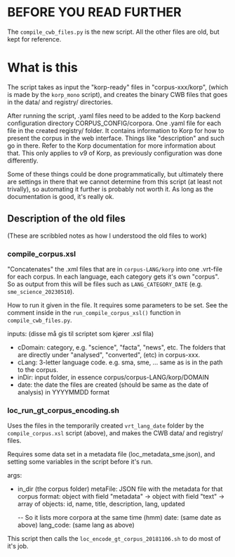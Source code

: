 # BEFORE YOU READ FURTHER

The `compile_cwb_files.py` is the new script. All the other files are old,
but kept for reference.

# What is this

The script takes as input the "korp-ready" files in "corpus-xxx/korp",
(which is made by the `korp_mono` script), and creates the binary CWB files
that goes in the data/ and registry/ directories.

After running the script, .yaml files need to be added to the Korp
backend configuration directory CORPUS_CONFIG/corpora.
One .yaml file for each file in the created registry/ folder.
It contains information to Korp for how to present the corpus in the
web interface. Things like "description" and such go in there. Refer to the
Korp documentation for more information about that.
This only applies to v9 of Korp, as previously configuration was done
differently.

Some of these things could be done programmatically, but ultimately there
are settings in there that we cannot determine from this script (at least
not trivally), so automating it further is probably not worth it. As long
as the documentation is good, it's really ok.


## Description of the old files

(These are scribbled notes as how I understood the old files to work)

### compile_corpus.xsl

"Concatenates" the .xml files that are in `corpus-LANG/korp` into one
.vrt-file for each corpus. In each language, each category gets it's own
"corpus". So as output from this will be files such as `LANG_CATEGORY_DATE`
(e.g. `sme_science_20230510`).

How to run it given in the file. It requires some parameters to be set.
See the comment inside in the `run_compile_corpus_xsl()` function in
`compile_cwb_files.py`.

inputs:  (disse må gis til scriptet som kjører .xsl fila)
- cDomain: category, e.g. "science", "facta", "news", etc. The folders that
  are directly under "analysed", "converted", (etc) in corpus-xxx.
- cLang: 3-letter language code. e.g. sma, sme, ...
  same as is in the path to the corpus.
- inDir: input folder, in essence corpus/corpus-LANG/korp/DOMAIN
- date: the date the files are created (should be same as the date of analysis)
  in YYYYMMDD format

### loc_run_gt_corpus_encoding.sh

Uses the files in the temporarily created `vrt_lang_date` folder by the
`compile_corpus.xsl` script (above), and makes the CWB data/ and registry/
files.

Requires some data set in a metadata file (loc_metadata_sme.json), and
setting some variables in the script before it's run.

args:
- in_dir (the corpus folder)
metaFile: JSON file with the metadata for that corpus
  format:
   object with field "metadata" ->
     object with field "text" ->
       array of objects:
         id, name, title, description, lang, updated

  -- So it lists more corpora at the same time (hmm)
date: (same date as above)
lang_code: (same lang as above)

This script then calls the `loc_encode_gt_corpus_20181106.sh` to do most
of it's job.

